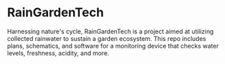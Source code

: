 # RainGardenTech
Harnessing nature's cycle, RainGardenTech is a project aimed at utilizing collected rainwater to sustain a garden ecosystem. This repo includes plans, schematics, and software for a monitoring device that checks water levels, freshness, acidity, and more.
